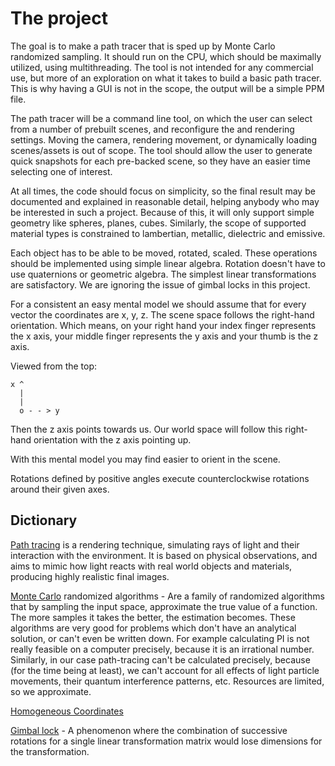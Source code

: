 
# The project

The goal is to make a path tracer that is sped up by Monte Carlo randomized sampling.
It should run on the CPU, which should be maximally utilized, using multithreading.
The tool is not intended for any commercial use, but more of an exploration on what it takes to build a basic path tracer.
This is why having a GUI is not in the scope, the output will be a simple PPM file.

The path tracer will be a command line tool, on which the user can select from a number of prebuilt scenes, and reconfigure the
and rendering settings. Moving the camera, rendering movement, or dynamically loading scenes/assets is out of scope.
The tool should allow the user to generate quick snapshots for each pre-backed scene, so they have an easier time selecting one of interest.

At all times, the code should focus on simplicity, so the final result may be documented and explained in reasonable detail, helping anybody
who may be interested in such a project.
Because of this, it will only support simple geometry like spheres, planes, cubes.
Similarly, the scope of supported material types is constrained to lambertian, metallic, dielectric and emissive.

Each object has to be able to be moved, rotated, scaled. These operations should be implemented using simple linear algebra.
Rotation doesn't have to use quaternions or geometric algebra. The simplest linear transformations are satisfactory.
We are ignoring the issue of gimbal locks in this project.

For a consistent an easy mental model we should assume that for every vector the coordinates are x, y, z.
The scene space follows the right-hand orientation. Which means, on your right hand your index finger represents the x axis,
your middle finger represents the y axis and your thumb is the z axis.

Viewed from the top:

```text
x ^
  |
  |
  o - - > y
```

Then the z axis points towards us. Our world space will follow this right-hand orientation with the z axis pointing up.

With this mental model you may find easier to orient in the scene.

Rotations defined by positive angles execute counterclockwise rotations around their given axes.

## Dictionary

[Path tracing](https://en.wikipedia.org/wiki/Path_tracing) is a rendering technique, simulating rays of light and their interaction with the environment.
It is based on physical observations, and aims to mimic how light reacts with real world objects and materials, producing highly realistic final images.

[Monte Carlo](https://en.wikipedia.org/wiki/Monte_Carlo_algorithm) randomized algorithms - Are a family of randomized algorithms that by sampling
the input space, approximate the true value of a function. The more samples it takes the better, the estimation becomes.
These algorithms are very good for problems which don't have an analytical solution, or can't even be written down. For example calculating PI
is not really feasible on a computer precisely, because it is an irrational number. Similarly, in our case path-tracing can't be calculated
precisely, because (for the time being at least), we can't account for all effects of light particle movements, their quantum interference patterns, etc.
Resources are limited, so we approximate.

[Homogeneous Coordinates](https://www.tomdalling.com/blog/modern-opengl/explaining-homogenous-coordinates-and-projective-geometry/)

[Gimbal lock](https://www.youtube.com/watch?v=zc8b2Jo7mno) - A phenomenon where the combination of successive rotations for a single linear transformation matrix
would lose dimensions for the transformation.
